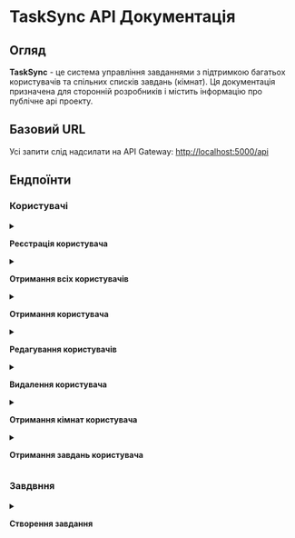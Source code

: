 # TaskSync API Документація
## Огляд
**TaskSync** - це система управління завданнями з підтримкою багатьох користувачів та спільних списків завдань (кімнат). Ця документація призначена для сторонній розробників і містить інформацію про публічне api проекту.

## Базовий URL
Усі запити слід надсилати на API Gateway:
[http://localhost:5000/api](http://localhost:5000/api)

## Ендпоїнти
### Користувачі
<details>
<summary>

**Реєстрація користувача**

</summary>

- **URL:** `api/users`
- **Метод**: ==POST==
- **Опис**: Створює нового користувача
**Параметри запиту**
```json
{
    "username": "user001",
    "password": "StrongPassword321!",
    "email": "user001@fakemail.com"
}
```
**Відповіді:**
**201 *Created***
```json
{
    "message": "User created successfully.",
    "user_id": 1
}
```
**422 *Unprocessable Entity***
```json
{
    "error": "Invalid data. 'username', 'email' and 'password' are required."
}
```
**409 *Conflict***
```json
{
    "error": "User already exists. 'username' and 'email' must be unique".
}
```
**500 *Internal Server Error***
```json
{
    "error": "details"
}
```
</details>

<details>
<summary>

**Отримання всіх користувачів**

</summary>

- **URL:** `api/users`
- **Метод**: ==GET==
- **Опис**: Отримує список всіх користувачів

**Відповіді:**
**200 *OK***
```json
[
    {
        "user_id": 1,
        "username": "user001",
        "password": "StrongPassword321!",
        "email": "user001@fakemail.com"
    },
    {
        "user_id": 2,
        "username": "user002",
        "password": "StrongPassword321!",
        "email": "user002@fakemail.com"
    }
]
```
**500 *Internal Server Error***
```json
{
    "error": "details"
}
```
</details>

<details>
<summary>

**Отримання користувача**

</summary>

- **URL:** `api/users/{user_id}`
- **Метод**: ==GET==
- **Опис**: Отримання користувача за id

- **URL:** `api/user/{username}`
- **Метод**: ==GET==
- **Опис**: Отримання користувача за username

**Відповіді:**
**200 *OK***
```json
{
    "user_id": 1,
    "username": "user001",
    "password": "StrongPassword321!",
    "email": "user001@fakemail.com"
}
```
**404 *Not found***
```json
{
    "error": "User is not found"
}
```
**500 *Internal Server Error***
```json
{
    "error": "details"
}
```
</details>

<details>
<summary>

**Редагування користувачів** 

</summary>

- **URL:** `api/users/{user_id}`
- **Метод**: ==PUT==
- **Опис**: Отримання користувача за id
**Параметри запиту (мінімум один)**
```json
{
    "username": "user002",
    "email": "new@fakemail.com",
    "password": "NewPass"
}
```

**Відповіді**
**200 *OK***
```json
{
    "message": "User updated successfully."
}
```
**404 *Not found***
```json
{
    "error": "User is not found."
}
```
**500 *Internal server error***
```json
{
    "error": "details"
}
```
</details>

<details>
<summary>

**Видалення користувача** 

</summary>

- **URL:** `api/users/{user_id}`
- **Метод**: ==DELETE==
- **Опис**: Видалення користувача за id

**Відповіді**
**201 *No Content***
**404 *Not found***
```json
{
    "error": "User is not found."
}
```
**500 *Internal server error***
```json
{
    "error": "details"
}
```
</details>

<details>
<summary>

**Отримання кімнат користувача**

</summary>

- **URL:** `api/users/{user_id}/rooms`
- **Метод**: ==GET==
- **Опис**: Отримання всіх кімнат, в які входить користувач

**Відповіді**
**200 *OK***
```json
[
    {
        "room_id": 1,
        "user_id": 1,
        "code": "1AoQ",
        "title": "Awesome room",
        "description": "Lorem ipsum dolor laborum"
    },
    {
        "room_id": 16,
        "user_id": 1,
        "code": "123AAA",
        "title": "AHAHAHAHA Penis",
        "description": ""
    }
]
```
**404 *Not found***
```json
{
    "error": "User is not found or has no rooms"
}
```
**500 *Internal Server Error***
```json
{
    "error": "details"
}
```
</details>

<details>
<summary>

**Отримання завдань користувача**

</summary>

- **URL:** `api/users/{user_id}/rooms`
- **Метод**: ==GET==
- **Опис**: Отримання всіх завдань, які створив користувач

**Відповіді**
**200 *OK***
```json
[
    {
        "task_id": 1,
        "title": "Купити корову",
        "user_id": 1,
        "room_id": 6,
        "deadline": "01-04-2024",
        "status": 2
    },
    {
        "task_id": 125,
        "title": "Створити ферму",
        "user_id": 1,
        "room_id": 8,
        "deadline": "01-04-2024",
        "status": 3
    }
]
```
**404 *Not found***
```json
{
    "error": "User is not found or has no tasks"
}
```
**500 *Internal Server Error***
```json
{
    "error": "details"
}
```
</details>

### Завдвння
<details>
<summary>

**Створення завдання**

</summary>

- **URL:** `/api/tasks`
- **Метод:** ==POST==
- **Опис:** Публікація нового завдання
**Параметри запиту**
```json
{
    "title": "Default",
    "user_id": 1,
    "room_id": 1,
    "deadline": "01-04-2024",
    "status": 3 
}
```

**Відповіді**
**201 *Created***
```json
{
    "message": "Task creared successfully",
    "task_id": 6
}
```
**422 *Unprocessable value***
```json
{
    "error": "Invalid data. 'title', 'user_id' and 'room_id' are required"
}
```
**500 *Internal Server Error***
```json
{
    "error": "details"
}
```
</detais>

<details>
<summary>

**Отримання всіх завдань**

</summary>

- **URL:** `/api/tasks`
- **Методи:** ==GET==
- **Опис:** Отримує список всіх завдань

**Відповіді**
**200 *OK***
```json
[
  {
    "id": 1,
    "title": "Fix the bug in the authentication system",
    "description": "There's a critical bug in the login feature that prevents users from logging in under certain conditions.",
    "user_id": 2,
    "room_id": 1,
    "deadline": "2024-10-20T10:00:00Z",
    "status": "pending"
  },
  {
    "id": 2,
    "title": "Create project documentation",
    "description": "Document the API endpoints, data models, and overall project architecture for future reference.",
    "user_id": 4,
    "room_id": 3,
    "deadline": "2024-10-22T16:30:00Z",
    "status": "in_progress"
  },
  {
    "id": 3,
    "title": "Design new homepage layout",
    "description": "Work on the redesign of the main website page to improve user experience and increase conversion rates.",
    "user_id": 3,
    "room_id": 2,
    "deadline": "2024-10-25T08:00:00Z",
    "status": "pending"
  },
  {
    "id": 4,
    "title": "Optimize database queries",
    "description": "Refactor database queries in the tasks service to improve performance for larger datasets.",
    "user_id": 1,
    "room_id": 4,
    "deadline": "2024-10-23T12:00:00Z",
    "status": "completed"
  },
  {
    "id": 5,
    "title": "Prepare user feedback report",
    "description": "Analyze feedback from beta testers and compile a report on their suggestions and concerns.",
    "user_id": 5,
    "room_id": 2,
    "deadline": "2024-10-28T14:45:00Z",
    "status": "pending"
  }
]
```
**500 *Internal Server Error***
```json
{
    "error": "details"
}
```
</details>

<details>
<summary>

**Отримання конкретного завдання за ID**

</summary>

- **URL:** `/api/tasks/{task_id}`
- **Методи:** ==GET==
- **Опис:** Отримує конкретне завдання за його ID.

**Відповіді**
- **200 *OK***
```json
{
  "id": 1,
  "title": "Fix the bug in the authentication system",
  "description": "There's a critical bug in the login feature that prevents users from logging in under certain conditions.",
  "user_id": 2,
  "room_id": 1,
  "deadline": "2024-10-20T10:00:00Z",
  "status": "pending"
}
```
- **404 *Not Found***
```json
{
  "error": "Task is not found."
}
```
- **500 *Internal Server Error***
```json
{
  "error": "details"
}
```
</details>

<details>
<summary>

**Редагування конкретного завдання за ID**

</summary>

- **URL:** `/api/tasks/{task_id}`
- **Методи:** ==PUT==
- **Опис:** Оновлює існуюче завдання за його ID.

**Тіло запиту**
```json
{
  "title": "New title",
  "description": "New description",
  "user_id": 5,
  "room_id": 2,
  "deadline": "2024-11-01T12:00:00Z",
  "status": "completed"
}
```

**Відповіді**
- **200 *OK***
```json
{
  "message": "Task updated successfully."
}
```
- **404 *Not Found***
```json
{
  "error": "Task is not found."
}
```
- **422 *Unprocessable Entity***
```json
{
  "error": "Invalid status value. (1, 2, 3) are possible."
}
```
- **500 *Internal Server Error***
```json
{
  "error": "details"
}
```
</details>

<details>
<summary>

### Видалення конкретного завдання за ID

</summary>

- **URL:** `/api/tasks/{task_id}`
- **Методи:** `DELETE`
- **Опис:** Видаляє існуюче завдання за його ID.

**Відповіді**
- **204 *No Content***    
- **404 *Not Found***
```json
{
  "error": "Task is not found."
}
```
- **500 *Internal Server Error***
```json
{
  "error": "details"
}
```
</details>